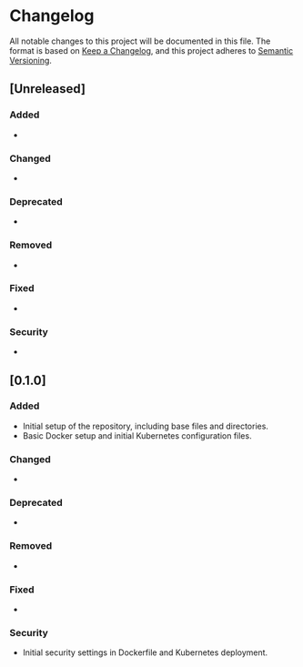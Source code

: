 # Changelog

All notable changes to this project will be documented in this file. The format is based on [Keep a Changelog](https://keepachangelog.com/en/1.0.0/), and this project adheres to [Semantic Versioning](https://semver.org/spec/v2.0.0.html).

## [Unreleased]

### Added
- 

### Changed
- 

### Deprecated
- 

### Removed
- 

### Fixed
- 

### Security
- 

## [0.1.0]

### Added
- Initial setup of the repository, including base files and directories.
- Basic Docker setup and initial Kubernetes configuration files.

### Changed
- 

### Deprecated
- 

### Removed
- 

### Fixed
- 

### Security
- Initial security settings in Dockerfile and Kubernetes deployment.
